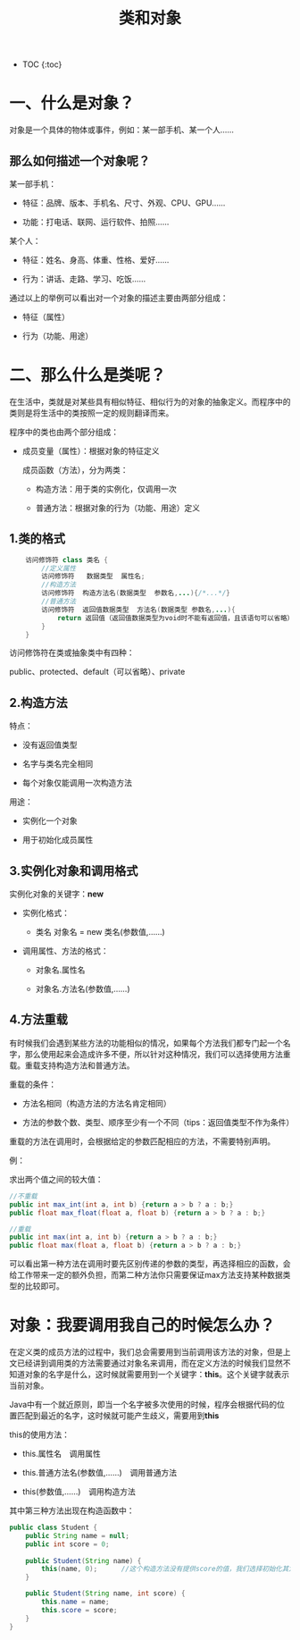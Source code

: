 ﻿---
layout: post
title: 类和对象
tags: Java
categories: tech-Java
---


* TOC 
{:toc}

# 一、什么是对象？

对象是一个具体的物体或事件，例如：某一部手机、某一个人……

## 那么如何描述一个对象呢？

某一部手机：

- 特征：品牌、版本、手机名、尺寸、外观、CPU、GPU……

- 功能：打电话、联网、运行软件、拍照……

某个人：

- 特征：姓名、身高、体重、性格、爱好……

- 行为：讲话、走路、学习、吃饭……

通过以上的举例可以看出对一个对象的描述主要由两部分组成：

- 特征（属性）

- 行为（功能、用途）

# 二、那么什么是类呢？

在生活中，类就是对某些具有相似特征、相似行为的对象的抽象定义。而程序中的类则是将生活中的类按照一定的规则翻译而来。

程序中的类也由两个部分组成：

- 成员变量（属性）：根据对象的特征定义

	成员函数（方法），分为两类：

	- 构造方法：用于类的实例化，仅调用一次

	- 普通方法：根据对象的行为（功能、用途）定义

## 1.类的格式

```java
	访问修饰符 class 类名 {
		//定义属性
		访问修饰符   数据类型  属性名;
		//构造方法
		访问修饰符  构造方法名(数据类型  参数名,...){/*...*/}
		//普通方法
		访问修饰符  返回值数据类型  方法名(数据类型 参数名,...){
			return 返回值（返回值数据类型为void时不能有返回值，且该语句可以省略）；
		}
	}
```

访问修饰符在类或抽象类中有四种：

public、protected、default（可以省略）、private

## 2.构造方法

特点：

- 没有返回值类型

- 名字与类名完全相同

- 每个对象仅能调用一次构造方法

用途：

- 实例化一个对象

- 用于初始化成员属性

## 3.实例化对象和调用格式

实例化对象的关键字：**new**

- 实例化格式：

	- 类名 对象名 = new 类名(参数值,……)

- 调用属性、方法的格式：

	- 对象名.属性名

	- 对象名.方法名(参数值,……)

## 4.方法重载

有时候我们会遇到某些方法的功能相似的情况，如果每个方法我们都专门起一个名字，那么使用起来会造成许多不便，所以针对这种情况，我们可以选择使用方法重载。重载支持构造方法和普通方法。

重载的条件：

- 方法名相同（构造方法的方法名肯定相同）

- 方法的参数个数、类型、顺序至少有一个不同（tips：返回值类型不作为条件）

重载的方法在调用时，会根据给定的参数匹配相应的方法，不需要特别声明。

例：

求出两个值之间的较大值：

```java
//不重载
public int max_int(int a, int b) {return a > b ? a : b;}
public float max_float(float a, float b) {return a > b ? a : b;}

//重载
public int max(int a, int b) {return a > b ? a : b;}
public float max(float a, float b) {return a > b ? a : b;}
```

可以看出第一种方法在调用时要先区别传递的参数的类型，再选择相应的函数，会给工作带来一定的额外负担，而第二种方法你只需要保证max方法支持某种数据类型的比较即可。

# 对象：我要调用我自己的时候怎么办？

在定义类的成员方法的过程中，我们总会需要用到当前调用该方法的对象，但是上文已经讲到调用类的方法需要通过对象名来调用，而在定义方法的时候我们显然不知道对象的名字是什么，这时候就需要用到一个关键字：**this**。这个关键字就表示当前对象。

Java中有一个就近原则，即当一个名字被多次使用的时候，程序会根据代码的位置匹配到最近的名字，这时候就可能产生歧义，需要用到**this**

this的使用方法：

- this.属性名&emsp;调用属性

- this.普通方法名(参数值,……)&emsp;调用普通方法

- this(参数值,……)&emsp;调用构造方法

其中第三种方法出现在构造函数中：

```java
public class Student {
	public String name = null;
	public int score = 0;
	
	public Student(String name) {
		this(name, 0);		//这个构造方法没有提供score的值，我们选择初始化其为0，并通过调用另一个构造函数来实现
	}

	public Student(String name, int score) {
		this.name = name;
		this.score = score;
	}
}
```